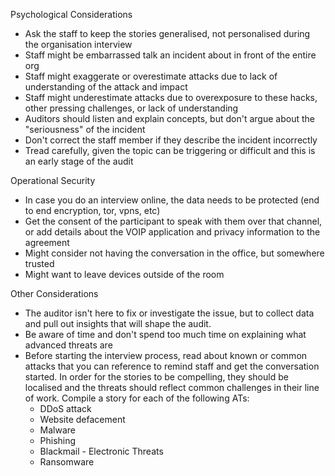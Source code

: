 Psychological Considerations

* Ask the staff to keep the stories generalised, not personalised during the organisation interview
* Staff might be embarrassed talk an incident about in front of the entire org
* Staff might exaggerate or overestimate attacks due to lack of understanding of the attack and impact
* Staff might underestimate attacks due to overexposure to these hacks, other pressing challenges, or lack of understanding
* Auditors should listen and explain concepts, but don't argue about the "seriousness" of the incident
* Don't correct the staff member if they describe the incident incorrectly
* Tread carefully, given the topic can be triggering or difficult and this is an early stage of the audit

Operational Security

* In case you do an interview online, the data needs to be protected (end to end encryption, tor, vpns, etc)
* Get the consent of the participant to speak with them over that channel, or add details about the VOIP application and privacy information to the agreement
* Might consider not having the conversation in the office, but somewhere trusted
* Might want to leave devices outside of the room

Other Considerations

* The auditor isn't here to fix or investigate the issue, but to collect data and pull out insights that will shape the audit.
* Be aware of time and don't spend too much time on explaining what advanced threats are
* Before starting the interview process, read about known or common attacks that you can reference to remind staff and get the conversation started. In order for the stories to be compelling, they should be localised and the threats should reflect common challenges in their line of work. Compile a story for each of the following ATs:
  * DDoS attack
  * Website defacement
  * Malware
  * Phishing
  * Blackmail - Electronic Threats
  * Ransomware
